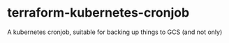 # terraform-kubernetes-cronjob
A kubernetes cronjob, suitable for backing up things to GCS (and not only)
